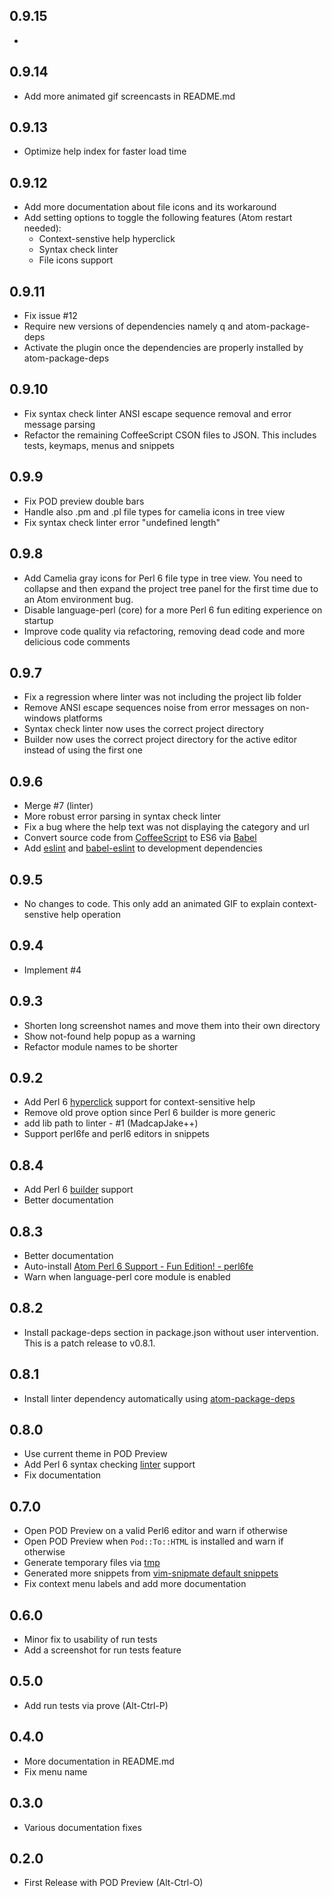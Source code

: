 ## 0.9.15
* 

## 0.9.14
* Add more animated gif screencasts in README.md

## 0.9.13
* Optimize help index for faster load time

## 0.9.12
* Add more documentation about file icons and its workaround
* Add setting options to toggle the following features (Atom restart needed):
  * Context-senstive help hyperclick
  * Syntax check linter
  * File icons support

## 0.9.11
* Fix issue #12
* Require new versions of dependencies namely q and atom-package-deps
* Activate the plugin once the dependencies are properly installed by
atom-package-deps

## 0.9.10
* Fix syntax check linter ANSI escape sequence removal and error message parsing
* Refactor the remaining CoffeeScript CSON files to JSON. This includes tests,
keymaps, menus and snippets

## 0.9.9
* Fix POD preview double bars
* Handle also .pm and .pl file types for camelia icons in tree view
* Fix syntax check linter error "undefined length"

## 0.9.8
* Add Camelia gray icons for Perl 6 file type in tree view. You need to collapse
and then expand the project tree panel for the first time due to an Atom
environment bug.
* Disable language-perl (core) for a more Perl 6 fun editing experience on
startup
* Improve code quality via refactoring, removing dead code and more delicious
code comments

## 0.9.7
* Fix a regression where linter was not including the project lib folder
* Remove ANSI escape sequences noise from error messages on non-windows
platforms
* Syntax check linter now uses the correct project directory
* Builder now uses the correct project directory for the active editor instead
of using the first one

## 0.9.6
* Merge #7 (linter)
* More robust error parsing in syntax check linter
* Fix a bug where the help text was not displaying the category and url
* Convert source code from [CoffeeScript](http://coffeescript.org/) to ES6
via [Babel](https://babeljs.io)
* Add [eslint](https://github.com/eslint/eslint) and [babel-eslint](
https://github.com/babel/babel-eslint) to development dependencies

## 0.9.5
* No changes to code. This only add an animated GIF to explain context-senstive
help operation

## 0.9.4
* Implement #4

## 0.9.3
* Shorten long screenshot names and move them into their own directory
* Show not-found help popup as a warning
* Refactor module names to be shorter

## 0.9.2
* Add Perl 6 [hyperclick](https://atom.io/packages/hyperclick) support for
context-sensitive help
* Remove old prove option since Perl 6 builder is more generic
* add lib path to linter - #1 (MadcapJake++)
* Support perl6fe and perl6 editors in snippets

## 0.8.4
* Add Perl 6 [builder](https://atom.io/packages/build) support
* Better documentation

## 0.8.3
* Better documentation
* Auto-install [Atom Perl 6 Support - Fun Edition! - perl6fe](
  https://github.com/MadcapJake/language-perl6fe)
* Warn when language-perl core module is enabled

## 0.8.2
* Install package-deps section in package.json without user intervention. This
  is a patch release to v0.8.1.

## 0.8.1
* Install linter dependency automatically using [atom-package-deps](
https://github.com/steelbrain/package-deps)

## 0.8.0
* Use current theme in POD Preview
* Add Perl 6 syntax checking [linter](https://atom.io/packages/linter) support
* Fix documentation

## 0.7.0
* Open POD Preview on a valid Perl6 editor and warn if otherwise
* Open POD Preview when `Pod::To::HTML` is installed and warn if otherwise
* Generate temporary files via [tmp](https://github.com/raszi/node-tmp)
* Generated more snippets from [vim-snipmate default snippets](
https://github.com/honza/vim-snippets/blob/master/snippets/perl6.snippets)
* Fix context menu labels and add more documentation

## 0.6.0
* Minor fix to usability of run tests
* Add a screenshot for run tests feature

## 0.5.0
* Add run tests via prove (Alt-Ctrl-P)

## 0.4.0
* More documentation in README.md
* Fix menu name

## 0.3.0
* Various documentation fixes

## 0.2.0
* First Release with POD Preview (Alt-Ctrl-O)
